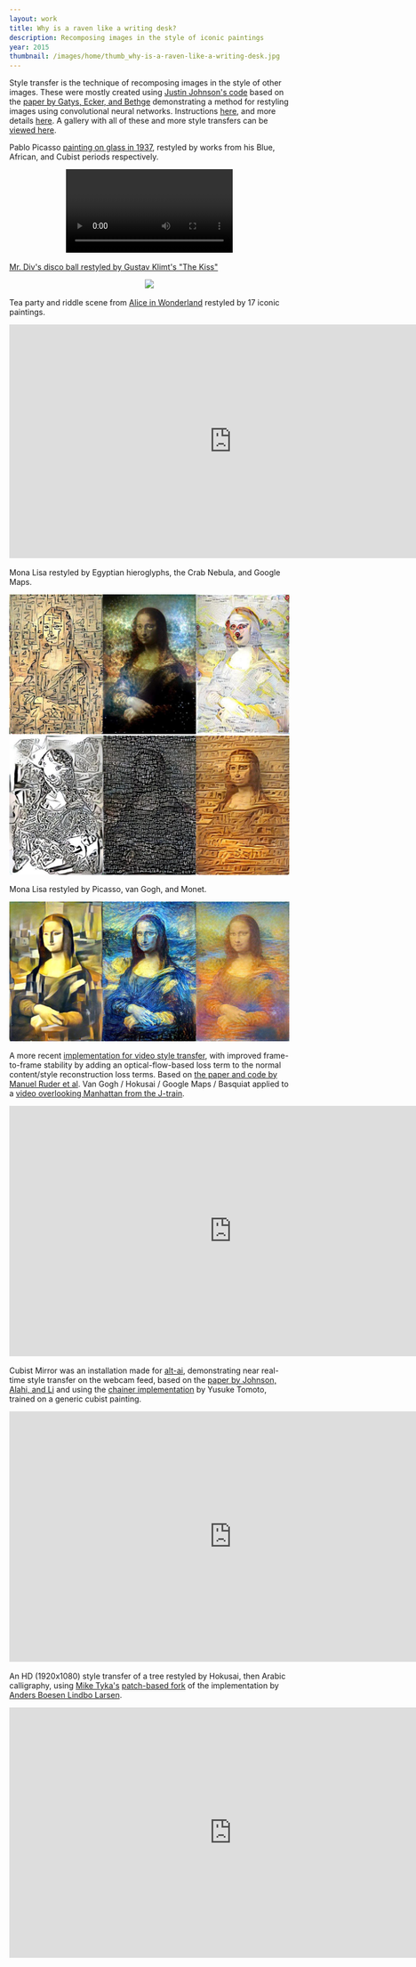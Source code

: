 ```yaml
---
layout: work
title: Why is a raven like a writing desk?
description: Recomposing images in the style of iconic paintings
year: 2015
thumbnail: /images/home/thumb_why-is-a-raven-like-a-writing-desk.jpg
---
```



Style transfer is the technique of recomposing images in the style of other images. These were mostly created using [Justin Johnson's code](https://github.com/jcjohnson/neural-style) based on the [paper by Gatys, Ecker, and Bethge](https://arxiv.org/abs/1508.06576) demonstrating a method for restyling images using convolutional neural networks. Instructions [here](https://gist.github.com/genekogan/d61c8010d470e1dbe15d), and more details [here](https://gitxiv.com/posts/jG46ukGod8R7Rdtud/a-neural-algorithm-of-artistic-style). A gallery with all of these and more style transfers can be [viewed here](https://www.flickr.com/photos/genekogan/albums/72157658785675071).

Pablo Picasso [painting on glass in 1937](https://www.youtube.com/watch?v=CkRS3wDg1xU), restyled by works from his Blue, African, and Cubist periods respectively.

<center>
<video autoplay loop>
<source src="/images/style-transfer/picasso-periods.mp4" type="video/mp4">
<source src="/images/style-transfer/picasso-periods.webm" type='video/webm;codecs="vp8, vorbis"'>	
</video>		
</center>

[Mr. Div's disco ball restyled by Gustav Klimt's "The Kiss"](http://mrdiv.tumblr.com/post/48618427039/discosphere) 

<center>
	<img src="/images/style-transfer/mrdiv-klimt.gif" />
</center>

Tea party and riddle scene from [Alice in Wonderland](https://en.wikipedia.org/wiki/Alice_in_Wonderland_(1951_film)) restyled by 17 iconic paintings.

<center><iframe src="https://player.vimeo.com/video/139123754" width="800" height="420" frameborder="0" webkitallowfullscreen mozallowfullscreen allowfullscreen></iframe></center>

Mona Lisa restyled by Egyptian hieroglyphs, the Crab Nebula, and Google Maps.

<center>
	<img src="/images/style-transfer/ml_egypt_crab_maps.jpg" />
</center>
	
<center>
	<img src="/images/style-transfer/ml_texts.jpg" />
</center>
	
Mona Lisa restyled by Picasso, van Gogh, and Monet.

<center>
	<img src="/images/style-transfer/ml_cubist_expressionist_impressionist.jpg" />
</center>

A more recent [implementation for video style transfer](http://github.com/manuelruder/artistic-videos), with improved frame-to-frame stability by adding an optical-flow-based loss term to the normal content/style reconstruction loss terms. Based on [the paper and code by Manuel Ruder et al](http://arxiv.org/abs/1604.08610). Van Gogh / Hokusai / Google Maps / Basquiat applied to a [video overlooking Manhattan from the J-train](http://instagram.com/p/6tBxonA4pw/?taken-by=genekogan).

<center><iframe src="https://player.vimeo.com/video/169493266" width="800" height="450" frameborder="0" webkitallowfullscreen mozallowfullscreen allowfullscreen></iframe></center>

Cubist Mirror was an installation made for [alt-ai](http://www.alt-ai.net), demonstrating near real-time style transfer on the webcam feed, based on the [paper by Johnson, Alahi, and Li](http://arxiv.org/abs/1603.08155) and using the [chainer implementation](https://github.com/yusuketomoto/chainer-fast-neuralstyle) by Yusuke Tomoto, trained on a generic cubist painting.

<center><iframe src="https://player.vimeo.com/video/167910860" width="800" height="450" frameborder="0" webkitallowfullscreen mozallowfullscreen allowfullscreen></iframe></center>

An HD (1920x1080) style transfer of a tree restyled by Hokusai, then Arabic calligraphy, using [Mike Tyka's](http://www.miketyka.com/) [patch-based fork](http://github.com/mtyka/neural_artistic_style) of the implementation by [Anders Boesen Lindbo Larsen](https://github.com/andersbll/neural_artistic_style).

<center><iframe src="https://player.vimeo.com/video/152249976" width="800" height="450" frameborder="0" webkitallowfullscreen mozallowfullscreen allowfullscreen></iframe></center>

